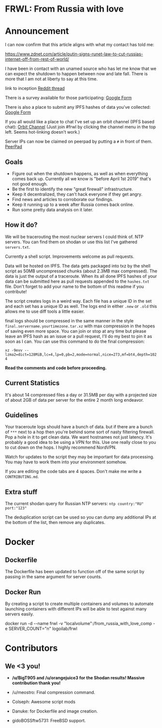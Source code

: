 FRWL: From Russia with love
===

Announcement
===
I can now confirm that this article aligns with what my contact has told me: 

https://www.zdnet.com/article/putin-signs-runet-law-to-cut-russias-internet-off-from-rest-of-world/

I have been in contact with an unamed source who has let me know that we can expect the shutdown to happen between now and late fall. There is more that I am not at liberty to say at this time. 

link to inception [Reddit thread](https://www.reddit.com/r/DataHoarder/comments/apsd7v/with_russia_going_offline_for_a_test_some_time/)

There is a survey available for those participating: [Google Form](https://goo.gl/forms/l2zbfzblneP6D6sE3)

There is also a place to submit any IPFS hashes of data you've collected: [Google Form](https://goo.gl/forms/o3vXwj4NPzODAttR2)

If you all would like a place to chat I've set up an orbit channel (IPFS based chat): [Orbit Channel](https://orbit.chat/#/channel/frwl) (Just join #frwl by clicking the channel menu in the top left. Seems hot-linking doesn't work.)

Server IPs can now be claimed on peerpad by putting a `#` in front of them. [PeerPad](http://peerpad.net/#/w/markdown/24VD18B3PSMydk71EmnqP6rR4Qb3ALpD4hzjyfpimrMN/4XTTMG5x54YLTHkcbrAdFFfRFMVkeZGkPFCnJdfUezqkneHnv-K3TgTtAKiwiWvrhkQYh1B38y8u7bsrCDwvndCnb7F6j2kjjmgWcFgitafJh7VpS26dpXtwHP9mtZJhWwzwXCtvXYrbDTBMakDFbcSGSVzN3QZVzExUjtofm2dMHNWesXRdQsSKta)

Goals
---

- Figure out when the shutdown happens, as well as when everything comes back up. Currently all we know is "before April 1st 2019" that's not good enough.
- Be the first to identify the new "great firewall" infrastructure.
- Keep it decentralized, they can't hack everyone if they get angry.
- Find news and articles to corroborate our findings.
- Keep it running up to a week after Russia comes back online.
- Run some pretty data analysis on it later.


How it do?
---

We will be tracerouting the most nuclear servers I could think of. NTP servers. You can find them on shodan or use this list I've gathered `servers.txt`.

Currently a shell script. Improvements welcome as pull requests.

Data will be hosted on IPFS. The data gets packaged into txz by the shell script as 50MB uncompressed chunks (about 2.3MB max compressed). The data is just the output of a traceroute. When its all done IPFS hashes of your data can be submitted here as pull requests appended to the `hashes.txt` file. Don't forget to add your name to the bottom of this readme if you contribute!

The script creates logs in a weird way. Each file has a unique ID in the set and each set has a unique ID as well. The logs end in either `.new` or `.old` this allows me to use diff tools a little easier.

final logs should be compressed in the same manner in the style `final.servername.yourtimezone.tar.xz` with max compression in the hopes of saving even more space. You can join or stop at any time but please leave an IPFS hash as an issue or a pull request, I'll do my best to pin it as soon as I can. You can use this command to do the final compression:

`xz -9evv --lzma2=dict=128MiB,lc=4,lp=0,pb=2,mode=normal,nice=273,mf=bt4,depth=1024`

**Read the comments and code before proceeding.**


Current Statistics
---
It's about 14 compressed files a day or 31.5MB per day with a projected size of about 2GB of data per server for the entire 2 month long endeavor.

Guidelines
---

Your traceroute logs should have a bunch of data. but if there are a bunch of `***` next to a hop then you're behind some sort of nasty filtering firewall. Pop a hole in it to get clean data. We want hostnames not just latency. It's probably a good idea to be using a VPN for this. Use one really close to you to cut down on the hops. I highly recommend NordVPN.

Watch for updates to the script they may be important for data processing. You may have to work them into your environment somehow.

If you are editing the code tabs are 4 spaces. Don't make me write a `CONTRIBUTING.md`.


Extra stuff
---

The current shodan query for Russian NTP servers: `ntp country:"RU" port:"123"`

The deduplication script can be used so you can dump any additional IPs at the bottom of the list, then remove any duplicates.



Docker
===

Dockerfile
---

The Dockerfile has been updated to function off of the same script by passing in the same argument for server counts.


Docker Run
---

By creating a script to create multiple containers and volumes to automate launching containers with different IPs will be able to test against many servers easily.

docker run -d --name frwl -v "localvolume":/from_russia_with_love_comp -e SERVER_COUNT="n" logoilab/frwl



Contributors
===

We <3 you!
---

- **/u/BigT905 and /u/orangejuice3 for the Shodan results! Massive contribution thank you!**

- /u/meostro: Final compression command.

- Colseph: Awesome script mods

- Danuke: for Dockerfile and image creation.

- gidoBOSSftw5731: FreeBSD support.
